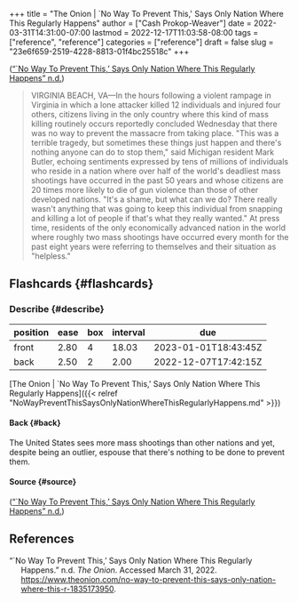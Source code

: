 +++
title = "The Onion | `No Way To Prevent This,' Says Only Nation Where This Regularly Happens"
author = ["Cash Prokop-Weaver"]
date = 2022-03-31T14:31:00-07:00
lastmod = 2022-12-17T11:03:58-08:00
tags = ["reference", "reference"]
categories = ["reference"]
draft = false
slug = "23e6f659-2519-4228-8813-01f4bc25518c"
+++

(<a href="#citeproc_bib_item_1">“`No Way To Prevent This,’ Says Only Nation Where This Regularly Happens” n.d.</a>)

> VIRGINIA BEACH, VA—In the hours following a violent rampage in Virginia in which a lone attacker killed 12 individuals and injured four others, citizens living in the only country where this kind of mass killing routinely occurs reportedly concluded Wednesday that there was no way to prevent the massacre from taking place. "This was a terrible tragedy, but sometimes these things just happen and there's nothing anyone can do to stop them," said Michigan resident Mark Butler, echoing sentiments expressed by tens of millions of individuals who reside in a nation where over half of the world's deadliest mass shootings have occurred in the past 50 years and whose citizens are 20 times more likely to die of gun violence than those of other developed nations. "It's a shame, but what can we do? There really wasn't anything that was going to keep this individual from snapping and killing a lot of people if that's what they really wanted." At press time, residents of the only economically advanced nation in the world where roughly two mass shootings have occurred every month for the past eight years were referring to themselves and their situation as "helpless."


## Flashcards {#flashcards}


### Describe {#describe}

| position | ease | box | interval | due                  |
|----------|------|-----|----------|----------------------|
| front    | 2.80 | 4   | 18.03    | 2023-01-01T18:43:45Z |
| back     | 2.50 | 2   | 2.00     | 2022-12-07T17:42:15Z |

[The Onion | \`No Way To Prevent This,' Says Only Nation Where This Regularly Happens]({{< relref "NoWayPreventThisSaysOnlyNationWhereThisRegularlyHappens.md" >}})


#### Back {#back}

The United States sees more mass shootings than other nations and yet, despite being an outlier, espouse that there's nothing to be done to prevent them.


#### Source {#source}

(<a href="#citeproc_bib_item_1">“`No Way To Prevent This,’ Says Only Nation Where This Regularly Happens” n.d.</a>)

## References

<style>.csl-entry{text-indent: -1.5em; margin-left: 1.5em;}</style><div class="csl-bib-body">
  <div class="csl-entry"><a id="citeproc_bib_item_1"></a>“`No Way To Prevent This,’ Says Only Nation Where This Regularly Happens.” n.d. <i>The Onion</i>. Accessed March 31, 2022. <a href="https://www.theonion.com/no-way-to-prevent-this-says-only-nation-where-this-r-1835173950">https://www.theonion.com/no-way-to-prevent-this-says-only-nation-where-this-r-1835173950</a>.</div>
</div>
